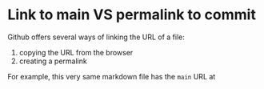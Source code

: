 # Link to main VS permalink to commit

Github offers several ways of linking the URL of a file:
1. copying the URL from the browser
2. creating a permalink

For example, this very same markdown file has the `main` URL at 
